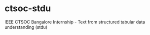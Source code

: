 # ctsoc-stdu
IEEE CTSOC Bangalore Internship - Text from structured tabular data understanding (stdu)
